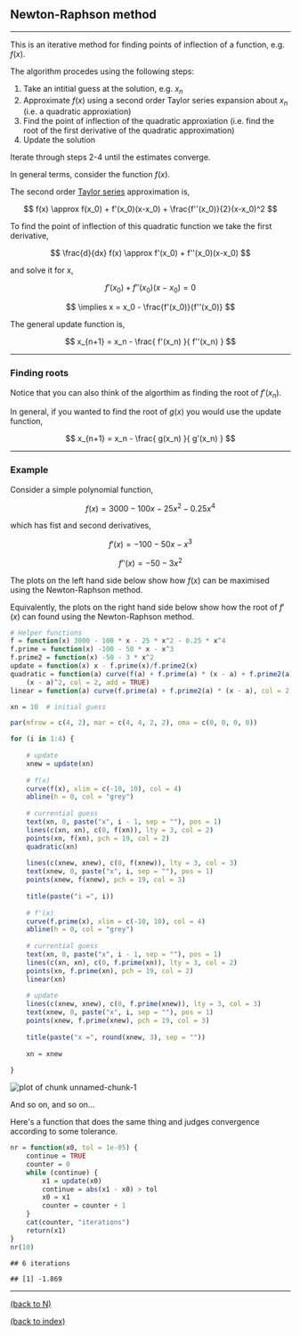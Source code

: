 
## Newton-Raphson method

********************************************************************************

This is an iterative method for finding points of inflection of a function, e.g. $f(x)$.

The algorithm procedes using the following steps:

1. Take an intitial guess at the solution, e.g. $x_n$
2. Approximate $f(x)$ using a second order Taylor series expansion about $x_n$ (i.e. a quadratic approxiation)
3. Find the point of inflection of the quadratic approxiation (i.e. find the root of the first derivative of the quadratic approximation)
4. Update the solution

Iterate through steps 2-4 until the estimates converge.

In general terms, consider the function $f(x)$.

The second order <a href="Taylor series.html">Taylor series</a> approximation is,

$$ f(x) \approx f(x_0) + f'(x_0)(x-x_0) + \frac{f''(x_0)}{2}(x-x_0)^2 $$

To find the point of inflection of this quadratic function we take the first derivative,

$$ \frac{d}{dx} f(x) \approx f'(x_0) + f''(x_0)(x-x_0) $$

and solve it for x, 

$$ f'(x_0) + f''(x_0)(x-x_0) = 0 $$

$$ \implies x = x_0 - \frac{f'(x_0)}{f''(x_0)} $$

The general update function is,

$$ x_{n+1} = x_n - \frac{ f'(x_n) }{ f''(x_n) } $$

********************************************************************************

### Finding roots

Notice that you can also think of the algorthim as finding the root of $f'(x_n)$.

In general, if you wanted to find the root of $g(x)$ you would use the update function,

$$ x_{n+1} = x_n - \frac{ g(x_n) }{ g'(x_n) } $$

********************************************************************************

### Example

Consider a simple polynomial function,

$$ f(x) = 3000 - 100x - 25x^2 - 0.25x^4 $$

which has fist and second derivatives,

$$ f'(x) = -100 - 50x - x^3 $$

$$ f''(x) = -50 - 3x^2 $$

The plots on the left hand side below show how $f(x)$ can be maximised using the Newton-Raphson method.

Equivalently, the plots on the right hand side below show how the root of $f'(x)$ can found using the Newton-Raphson method.


```r
# Helper functions
f = function(x) 3000 - 100 * x - 25 * x^2 - 0.25 * x^4
f.prime = function(x) -100 - 50 * x - x^3
f.prime2 = function(x) -50 - 3 * x^2
update = function(x) x - f.prime(x)/f.prime2(x)
quadratic = function(a) curve(f(a) + f.prime(a) * (x - a) + f.prime2(a)/2 * 
    (x - a)^2, col = 2, add = TRUE)
linear = function(a) curve(f.prime(a) + f.prime2(a) * (x - a), col = 2, add = TRUE)

xn = 10  # initial guess

par(mfrow = c(4, 2), mar = c(4, 4, 2, 2), oma = c(0, 0, 0, 0))

for (i in 1:4) {
    
    # update
    xnew = update(xn)
    
    # f(x)
    curve(f(x), xlim = c(-10, 10), col = 4)
    abline(h = 0, col = "grey")
    
    # currential guess
    text(xn, 0, paste("x", i - 1, sep = ""), pos = 1)
    lines(c(xn, xn), c(0, f(xn)), lty = 3, col = 2)
    points(xn, f(xn), pch = 19, col = 2)
    quadratic(xn)
    
    lines(c(xnew, xnew), c(0, f(xnew)), lty = 3, col = 3)
    text(xnew, 0, paste("x", i, sep = ""), pos = 1)
    points(xnew, f(xnew), pch = 19, col = 3)
    
    title(paste("i =", i))
    
    # f'(x)
    curve(f.prime(x), xlim = c(-10, 10), col = 4)
    abline(h = 0, col = "grey")
    
    # currential guess
    text(xn, 0, paste("x", i - 1, sep = ""), pos = 1)
    lines(c(xn, xn), c(0, f.prime(xn)), lty = 3, col = 2)
    points(xn, f.prime(xn), pch = 19, col = 2)
    linear(xn)
    
    # update
    lines(c(xnew, xnew), c(0, f.prime(xnew)), lty = 3, col = 3)
    text(xnew, 0, paste("x", i, sep = ""), pos = 1)
    points(xnew, f.prime(xnew), pch = 19, col = 3)
    
    title(paste("x =", round(xnew, 3), sep = ""))
    
    xn = xnew
    
}
```

![plot of chunk unnamed-chunk-1](figure/unnamed-chunk-1.png) 



And so on, and so on...

Here's a function that does the same thing and judges convergence according to some tolerance.


```r
nr = function(x0, tol = 1e-05) {
    continue = TRUE
    counter = 0
    while (continue) {
        x1 = update(x0)
        continue = abs(x1 - x0) > tol
        x0 = x1
        counter = counter + 1
    }
    cat(counter, "iterations")
    return(x1)
}
nr(10)
```

```
## 6 iterations
```

```
## [1] -1.869
```


********************************************************************************

<a href="index.html#N">(back to N)</a> 

<a href="index.html">(back to index)</a> 

